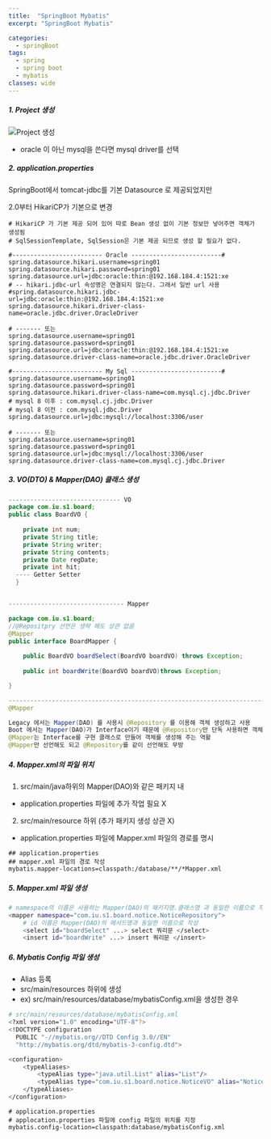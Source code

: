 ```yaml
---
title:  "SpringBoot Mybatis"
excerpt: "SpringBoot Mybatis"

categories:
  - springBoot
tags:
  - spring
  - spring boot
  - mybatis
classes: wide 
---
```


##### 1. Project 생성

![Project 생성](/assert/images/2018-11-30-springBoot-myBatis.PNG)

- oracle 이 아닌 mysql을 쓴다면 mysql driver를 선택

##### 2. application.properties

SpringBoot에서 tomcat-jdbc를 기본 Datasource 로 제공되었지만

2.0부터 HikariCP가 기본으로 변경

```properties
# HikariCP 가 기본 제공 되어 있어 따로 Bean 생성 없이 기본 정보만 넣어주면 객체가 생성됨    
# SqlSessionTemplate, SqlSession은 기본 제공 되므로 생성 할 필요가 없다.    

#------------------------- Oracle -------------------------#
spring.datasource.hikari.username=spring01
spring.datasource.hikari.password=spring01
spring.datasource.url=jdbc:oracle:thin:@192.168.184.4:1521:xe
# -- hikari.jdbc-url 속성명은 연결되지 않는다. 그래서 일반 url 사용
#spring.datasource.hikari.jdbc-url=jdbc:oracle:thin:@192.168.184.4:1521:xe
spring.datasource.hikari.driver-class-name=oracle.jdbc.driver.OracleDriver

# ------- 또는 
spring.datasource.username=spring01
spring.datasource.password=spring01
spring.datasource.url=jdbc:oracle:thin:@192.168.184.4:1521:xe
spring.datasource.driver-class-name=oracle.jdbc.driver.OracleDriver

#------------------------- My Sql -------------------------#
spring.datasource.username=spring01
spring.datasource.password=spring01
spring.datasource.hikari.driver-class-name=com.mysql.cj.jdbc.Driver
# mysql 8 이후 : com.mysql.cj.jdbc.Driver
# mysql 8 이전 : com.mysql.jdbc.Driver
spring.datasource.url=jdbc:mysql://localhost:3306/user

# ------- 또는 
spring.datasource.username=spring01
spring.datasource.password=spring01
spring.datasource.url=jdbc:mysql://localhost:3306/user
spring.datasource.driver-class-name=com.mysql.cj.jdbc.Driver

```



##### 3. VO(DTO) & Mapper(DAO) 클래스 생성

```java 
------------------------------- VO
package com.iu.s1.board;
public class BoardVO {
	
	private int num;
	private String title;
	private String writer;
	private String contents;
	private Date regDate;
	private int hit;
  ---- Getter Setter 
  }


-------------------------------- Mapper

package com.iu.s1.board;
//@Repositpry 선언은 생략 해도 상관 없음
@Mapper
public interface BoardMapper {
	
	public BoardVO boardSelect(BoardVO boardVO) throws Exception;
	
	public int boardWrite(BoardVO boardVO)throws Exception;

}

------------------------------------------------------------------------------------
@Mapper

Legacy 에서는 Mapper(DAO) 를 사용시 @Repository 를 이용해 객체 생성하고 사용
Boot 에서는 Mapper(DAO)가 Interface이기 때문에 @Repository만 단독 사용하면 객체 생성이 안됨
@Mapper는 Interface를 구현 클래스로 만들어 객체를 생성해 주는 역활
@Mapper만 선언해도 되고 @Repository를 같이 선언해도 무방
```



##### 4. Mapper.xml의 파일 위치

1) src/main/java하위의 Mapper(DAO)와 같은 패키지 내

- application.properties 파일에 추가 작업 필요 X

2) src/main/resource 하위 (추가 패키지 생성 상관  X)

- application.properties 파일에 Mapper.xml 파일의 경로를 명시

```properties
## application.properties
## mapper.xml 파일의 경로 작성
mybatis.mapper-locations=classpath:/database/**/*Mapper.xml
```



##### 5. Mapper.xml 파일 생성

```bash
# namespace의 이름은 사용하는 Mapper(DAO)의 패키지명.클래스명 과 동일한 이름으로 작성
<mapper namespace="com.iu.s1.board.notice.NoticeRepository">
	# id 이름은 Mapper(DAO)의 메서드명과 동일한 이름으로 작성
	<select id="boardSelect" ...> select 쿼리문 </select>
	<insert id="boardWrite" ...> insert 쿼리문 </insert>
```



##### 6. Mybatis Config 파일 생성

- Alias 등록 
- src/main/resources 하위에 생성
- ex) src/main/resources/database/mybatisConfig.xml을 생성한 경우

```bash
# src/main/resources/database/mybatisConfig.xml
<?xml version="1.0" encoding="UTF-8"?>
<!DOCTYPE configuration
  PUBLIC "-//mybatis.org//DTD Config 3.0//EN"
  "http://mybatis.org/dtd/mybatis-3-config.dtd">

<configuration>
	<typeAliases>
		<typeAlias type="java.util.List" alias="List"/>
		<typeAlias type="com.iu.s1.board.notice.NoticeVO" alias="NoticeVO"/>
	</typeAliases>
</configuration>  
```



```properties
# application.properties
# applocation.properties 파일에 config 파일의 위치를 지정
mybatis.config-location=classpath:database/mybatisConfig.xml
```

